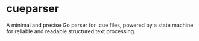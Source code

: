 # cueparser
A minimal and precise Go parser for .cue files, powered by a state machine for reliable and readable structured text processing.
